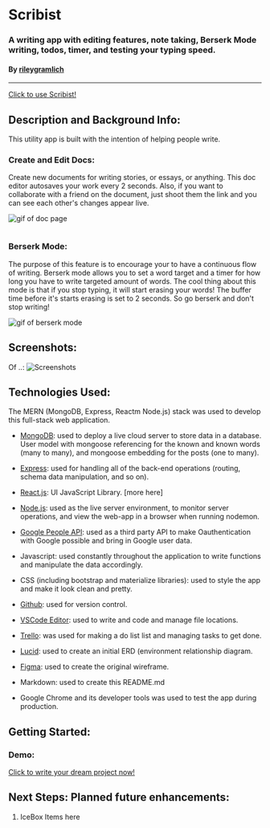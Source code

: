 # Scribist
### A writing app with editing features, note taking, Berserk Mode writing, todos, timer, and testing your typing speed.
#### By [rileygramlich](https://github.com/rileygramlich)
---
[Click to use Scribist!]()

## Description and Background Info:
This utility app is built with the intention of helping people write.

### Create and Edit Docs:
Create new documents for writing stories, or essays, or anything. This doc editor autosaves your work every 2 seconds. Also, if you want to collaborate with a friend on the document, just shoot them the link and you can see each other's changes appear live.

![gif of doc page]()

![]()

### Berserk Mode:
The purpose of this feature is to encourage your to have a continuous flow of writing. Berserk mode allows you to set a word target and a timer for how long you have to write targeted amount of words.  The cool thing about this mode is that if you stop typing, it will start erasing your words! The buffer time before it's starts erasing is set to 2 seconds. So go berserk and don't stop writing!


![gif of berserk mode]()

<!-- ### Typing Test:

![gif of type test]() -->


## Screenshots:
Of ..:
![Screenshots]()



## Technologies Used:
The MERN (MongoDB, Express, Reactm Node.js) stack was used to develop this full-stack web application.

* [MongoDB](https://www.mongodb.com/): used to deploy a live cloud server to store data in a database. User model with mongoose referencing for the known and known words (many to many), and mongoose embedding for the posts (one to many).

* [Express](https://expressjs.com/): used for handling all of the back-end operations (routing, schema data manipulation, and so on).

* [React.js](https://reactjs.org/): UI JavaScript Library. [more here]

* [Node.js](https://nodejs.org/en/): used as the live server environment, to monitor server operations, and view the web-app in a browser when running nodemon.

* [Google People API](https://console.cloud.google.com/): used as a third party API to make Oauthentication with Google possible and bring in Google user data.

* Javascript: used constantly throughout the application to write functions and manipulate the data accordingly.

* CSS (including bootstrap and materialize libraries): used to style the app and make it look clean and pretty.

* [Github](https://github.com/): used for version control.

* [VSCode Editor](https://code.visualstudio.com/): used to write and code and manage file locations.

<!-- * [Railway](https://railway.app/): used for deploying the app for others to use. Use now: [link to app] -->

* [Trello](https://trello.com/u/rileygramlich1/boards): was used for making a do list list and managing tasks to get done.

* [Lucid](https://lucid.app/documents): used to create an initial ERD (environment relationship diagram.

* [Figma](): used to create the original wireframe.

* Markdown: used to create this README.md

* Google Chrome and its developer tools was used to test the app during production.

## Getting Started: 

### Demo:
[Click to write your dream project now!]()

## Next Steps: Planned future enhancements:
1. IceBox Items here
